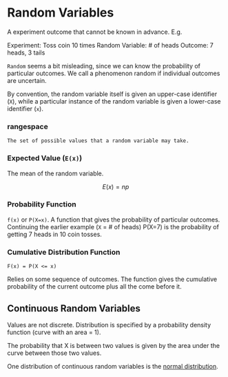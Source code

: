 Random Variables
=======

A experiment outcome that cannot be known in advance. E.g.

Experiment:       Toss coin 10 times
Random Variable:  # of heads
Outcome:          7 heads, 3 tails

`Random` seems a bit misleading, since we can know the probability of particular outcomes. We call a phenomenon random if individual outcomes are uncertain.

By convention, the random variable itself is given an upper-case identifier (`X`), while a particular instance of the random variable is given a lower-case identifier (`x`).

### rangespace

    The set of possible values that a random variable may take.

### Expected Value (`E(x)`)

The mean of the random variable.

$$ E(x) = np $$

### Probability Function

`f(x)` or `P(X=x)`. A function that gives the probability of particular outcomes. Continuing the earlier example (`X` = # of heads) P(X=7) is the probability of getting 7 heads in 10 coin tosses.

### Cumulative Distribution Function

    F(x) = P(X <= x)

Relies on some sequence of outcomes. The function gives the cumulative probability of the current outcome plus all the come before it.

Continuous Random Variables
------------

Values are not discrete. Distribution is specified by a probability density function (curve with an area = 1).

The probability that X is between two values is given by the area under the curve between those two values.

One distribution of continuous random variables is the [normal distribution](NormalDistribution).
